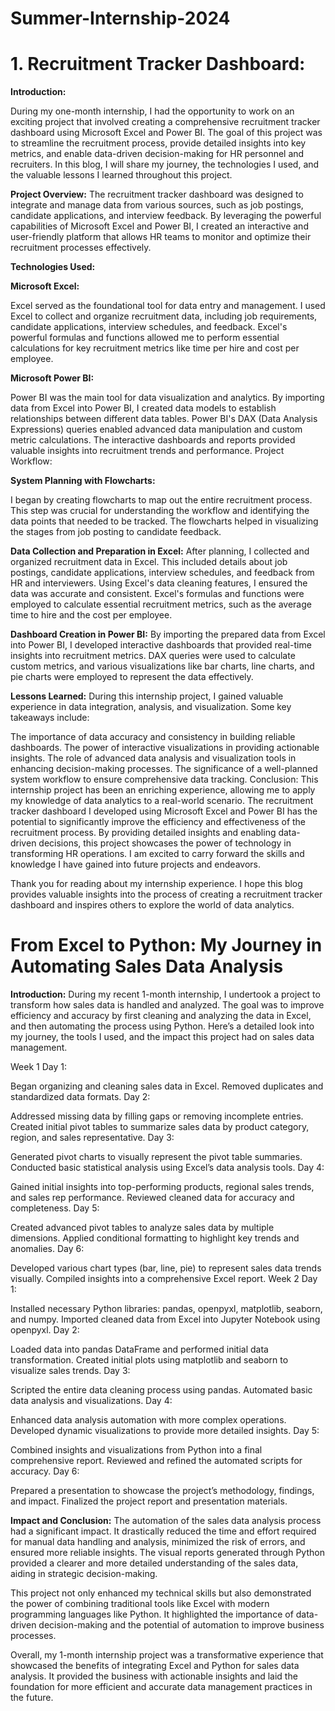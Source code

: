 # Summer-Internship-2024

# 1. Recruitment Tracker Dashboard:

**Introduction:**

During my one-month internship, I had the opportunity to work on an exciting project that involved creating a comprehensive recruitment tracker dashboard using Microsoft Excel and Power BI. The goal of this project was to streamline the recruitment process, provide detailed insights into key metrics, and enable data-driven decision-making for HR personnel and recruiters. In this blog, I will share my journey, the technologies I used, and the valuable lessons I learned throughout this project.

**Project Overview:**
The recruitment tracker dashboard was designed to integrate and manage data from various sources, such as job postings, candidate applications, and interview feedback. By leveraging the powerful capabilities of Microsoft Excel and Power BI, I created an interactive and user-friendly platform that allows HR teams to monitor and optimize their recruitment processes effectively.

**Technologies Used:**

**Microsoft Excel:**

Excel served as the foundational tool for data entry and management. I used Excel to collect and organize recruitment data, including job requirements, candidate applications, interview schedules, and feedback. Excel's powerful formulas and functions allowed me to perform essential calculations for key recruitment metrics like time per hire and cost per employee.

**Microsoft Power BI:**

Power BI was the main tool for data visualization and analytics. By importing data from Excel into Power BI, I created data models to establish relationships between different data tables. Power BI's DAX (Data Analysis Expressions) queries enabled advanced data manipulation and custom metric calculations. The interactive dashboards and reports provided valuable insights into recruitment trends and performance.
Project Workflow:

**System Planning with Flowcharts:**

I began by creating flowcharts to map out the entire recruitment process. This step was crucial for understanding the workflow and identifying the data points that needed to be tracked. The flowcharts helped in visualizing the stages from job posting to candidate feedback.


**Data Collection and Preparation in Excel:**
After planning, I collected and organized recruitment data in Excel. This included details about job postings, candidate applications, interview schedules, and feedback from HR and interviewers. Using Excel's data cleaning features, I ensured the data was accurate and consistent.
Excel's formulas and functions were employed to calculate essential recruitment metrics, such as the average time to hire and the cost per employee.


**Dashboard Creation in Power BI:**
By importing the prepared data from Excel into Power BI, I developed interactive dashboards that provided real-time insights into recruitment metrics. DAX queries were used to calculate custom metrics, and various visualizations like bar charts, line charts, and pie charts were employed to represent the data effectively.

**Lessons Learned:**
During this internship project, I gained valuable experience in data integration, analysis, and visualization. Some key takeaways include:

The importance of data accuracy and consistency in building reliable dashboards.
The power of interactive visualizations in providing actionable insights.
The role of advanced data analysis and visualization tools in enhancing decision-making processes.
The significance of a well-planned system workflow to ensure comprehensive data tracking.
Conclusion:
This internship project has been an enriching experience, allowing me to apply my knowledge of data analytics to a real-world scenario. The recruitment tracker dashboard I developed using Microsoft Excel and Power BI has the potential to significantly improve the efficiency and effectiveness of the recruitment process. By providing detailed insights and enabling data-driven decisions, this project showcases the power of technology in transforming HR operations. I am excited to carry forward the skills and knowledge I have gained into future projects and endeavors.

Thank you for reading about my internship experience. I hope this blog provides valuable insights into the process of creating a recruitment tracker dashboard and inspires others to explore the world of data analytics.









# From Excel to Python: My Journey in Automating Sales Data Analysis

**Introduction:**
During my recent 1-month internship, I undertook a project to transform how sales data is handled and analyzed. The goal was to improve efficiency and accuracy by first cleaning and analyzing the data in Excel, and then automating the process using Python. Here’s a detailed look into my journey, the tools I used, and the impact this project had on sales data management.




Week 1
Day 1:

Began organizing and cleaning sales data in Excel.
Removed duplicates and standardized data formats.
Day 2:

Addressed missing data by filling gaps or removing incomplete entries.
Created initial pivot tables to summarize sales data by product category, region, and sales representative.
Day 3:

Generated pivot charts to visually represent the pivot table summaries.
Conducted basic statistical analysis using Excel’s data analysis tools.
Day 4:

Gained initial insights into top-performing products, regional sales trends, and sales rep performance.
Reviewed cleaned data for accuracy and completeness.
Day 5:

Created advanced pivot tables to analyze sales data by multiple dimensions.
Applied conditional formatting to highlight key trends and anomalies.
Day 6:

Developed various chart types (bar, line, pie) to represent sales data trends visually.
Compiled insights into a comprehensive Excel report.
Week 2
Day 1:

Installed necessary Python libraries: pandas, openpyxl, matplotlib, seaborn, and numpy.
Imported cleaned data from Excel into Jupyter Notebook using openpyxl.
Day 2:

Loaded data into pandas DataFrame and performed initial data transformation.
Created initial plots using matplotlib and seaborn to visualize sales trends.
Day 3:

Scripted the entire data cleaning process using pandas.
Automated basic data analysis and visualizations.
Day 4:

Enhanced data analysis automation with more complex operations.
Developed dynamic visualizations to provide more detailed insights.
Day 5:

Combined insights and visualizations from Python into a final comprehensive report.
Reviewed and refined the automated scripts for accuracy.
Day 6:

Prepared a presentation to showcase the project’s methodology, findings, and impact.
Finalized the project report and presentation materials.

**Impact and Conclusion:**
The automation of the sales data analysis process had a significant impact. It drastically reduced the time and effort required for manual data handling and analysis, minimized the risk of errors, and ensured more reliable insights. The visual reports generated through Python provided a clearer and more detailed understanding of the sales data, aiding in strategic decision-making.

This project not only enhanced my technical skills but also demonstrated the power of combining traditional tools like Excel with modern programming languages like Python. It highlighted the importance of data-driven decision-making and the potential of automation to improve business processes.

Overall, my 1-month internship project was a transformative experience that showcased the benefits of integrating Excel and Python for sales data analysis. It provided the business with actionable insights and laid the foundation for more efficient and accurate data management practices in the future.









